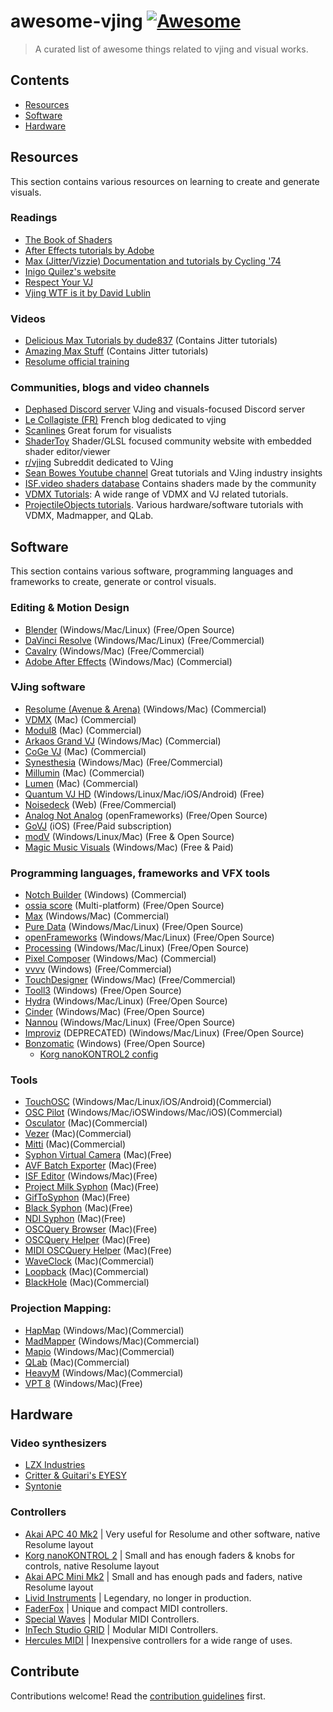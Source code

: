 # awesome-vjing [![Awesome](https://awesome.re/badge.svg)](https://awesome.re)

> A curated list of awesome things related to vjing and visual works.


## Contents

- [Resources](#resources)
- [Software](#software)
- [Hardware](#hardware)

## Resources

This section contains various resources on learning to create and generate visuals.

### Readings

- [The Book of Shaders](https://thebookofshaders.com/)
- [After Effects tutorials by Adobe](https://helpx.adobe.com/after-effects/tutorials.html)
- [Max (Jitter/Vizzie) Documentation and tutorials by Cycling '74](https://docs.cycling74.com/max8/tutorials/jitindex)
- [Inigo Quilez's website](https://iquilezles.org/)
- [Respect Your VJ](https://github.com/LimeLimeW/awesome-vjing/blob/baefc824ec7a5477f144b37125f63826f00e6fb6/respect-your-vj.md)
- [Vjing WTF is it by David Lublin](https://davidlubl.in/blog/2014/vjing-wtf-is-it)

### Videos

- [Delicious Max Tutorials by dude837](https://www.youtube.com/watch?v=5RYy8Cvgkqk&list=PLD45EDA6F67827497) (Contains Jitter tutorials)
- [Amazing Max Stuff](https://www.youtube.com/c/AmazingMaxStuff) (Contains Jitter tutorials)
- [Resolume official training](https://resolume.com/training)

### Communities, blogs and video channels

- [Dephased Discord server](https://discord.gg/rxFYVQAgmG) VJing and visuals-focused Discord server
- [Le Collagiste (FR)](https://blog.lecollagiste.com/) French blog dedicated to vjing
- [Scanlines](https://scanlines.xyz/) Great forum for visualists
- [ShaderToy](https://www.shadertoy.com/) Shader/GLSL focused community website with embedded shader editor/viewer
- [r/vjing](https://www.reddit.com/r/vjing/) Subreddit dedicated to VJing
- [Sean Bowes Youtube channel](https://www.youtube.com/@SeanBowes) Great tutorials and VJing industry insights
- [ISF.video shaders database](https://editor.isf.video/shaders) Contains shaders made by the community
- [VDMX Tutorials](https://vdmx.vidvox.net/): A wide range of VDMX and VJ related tutorials.
- [ProjectileObjects tutorials](https://projectileobjects.com/category/tutorials/). Various hardware/software tutorials with VDMX, Madmapper, and QLab.


## Software

This section contains various software, programming languages and frameworks to create, generate or control visuals.

### Editing & Motion Design

- [Blender](https://www.blender.org/) (Windows/Mac/Linux) (Free/Open Source)
- [DaVinci Resolve](https://www.blackmagicdesign.com/products/davinciresolve/) (Windows/Mac/Linux) (Free/Commercial)
- [Cavalry](https://cavalry.scenegroup.co/) (Windows/Mac) (Free/Commercial)
- [Adobe After Effects](https://www.adobe.com/products/aftereffects.html) (Windows/Mac) (Commercial)

### VJing software

- [Resolume (Avenue & Arena)](https://resolume.com/) (Windows/Mac) (Commercial)
- [VDMX](https://vidvox.net/) (Mac) (Commercial)
- [Modul8](http://www.garagecube.com/modul8/) (Mac) (Commercial)
- [Arkaos Grand VJ](https://www.arkaos.com/) (Windows/Mac) (Commercial)
- [CoGe VJ](https://imimot.com/cogevj/) (Mac) (Commercial)
- [Synesthesia](https://synesthesia.live/) (Windows/Mac) (Free/Commercial)
- [Millumin](https://www.millumin.com/v3/) (Mac) (Commercial)
- [Lumen](https://lumen-app.com/) (Mac) (Commercial)
- [Quantum VJ HD](https://www.warmplace.ru/soft/qvjhd/) (Windows/Linux/Mac/iOS/Android) (Free)
- [Noisedeck](https://noisedeck.app/) (Web) (Free/Commercial)
- [Analog Not Analog](https://forum.openframeworks.cc/t/analog-not-analog-a-live-coding-system-for-visuals/36846) (openFrameworks) (Free/Open Source)
- [GoVJ](https://govjapp.com/) (iOS) (Free/Paid subscription)
- [modV](https://modv.vcync.gl/) (Windows/Linux/Mac) (Free & Open Source)
- [Magic Music Visuals](https://magicmusicvisuals.com/) (Windows/Mac) (Free & Paid) 

### Programming languages, frameworks and VFX tools

- [Notch Builder](https://www.notch.one/) (Windows) (Commercial)
- [ossia score](https://ossia.io/) (Multi-platform) (Free/Open Source)
- [Max](https://cycling74.com/products/max) (Windows/Mac) (Commercial)
- [Pure Data](https://puredata.info/) (Windows/Mac/Linux) (Free/Open Source)
- [openFrameworks](https://openframeworks.cc/) (Windows/Mac/Linux) (Free/Open Source)
- [Processing](https://processing.org/) (Windows/Mac/Linux) (Free/Open Source)
- [Pixel Composer](https://makham.itch.io/pixel-composer) (Windows/Mac) (Commercial)
- [vvvv](https://vvvv.org/) (Windows) (Free/Commercial)
- [TouchDesigner](https://derivative.ca/) (Windows/Mac) (Free/Commercial)
- [Tooll3](https://github.com/tooll3/t3) (Windows) (Free/Open Source)
- [Hydra](https://github.com/ojack/hydra) (Windows/Mac/Linux) (Free/Open Source)
- [Cinder](https://www.libcinder.org/) (Windows/Mac) (Free/Open Source)
- [Nannou](https://nannou.cc/) (Windows/Mac/Linux) (Free/Open Source)
- [Improviz](https://improviz.rumblesan.com/) (DEPRECATED) (Windows/Mac/Linux) (Free/Open Source) 
- [Bonzomatic](https://github.com/Gargaj/Bonzomatic) (Windows) (Free/Open Source)
	- [Korg nanoKONTROL2 config](https://gist.github.com/seb776/feacf6776b86b6b02f2dc84f76bba703)

### Tools

- [TouchOSC](https://hexler.net/touchosc) (Windows/Mac/Linux/iOS/Android)(Commercial)
- [OSC Pilot](https://oscpilot.com/) (Windows/Mac/iOSWindows/Mac/iOS)(Commercial)
- [Osculator](https://osculator.net/) (Mac)(Commercial)
- [Vezer](https://imimot.com/vezer/) (Mac)(Commercial)
- [Mitti](https://imimot.com/mitti/) (Mac)(Commercial)
- [Syphon Virtual Camera](https://troikatronix.com/add-ons/syphon-virtual-webcam/) (Mac)(Free)
- [AVF Batch Exporter](https://docs.vidvox.net/freebies_avf_batch_exporter.html) (Mac)(Free)
- [ISF Editor](https://docs.vidvox.net/freebies_isf_editor.html) (Windows/Mac)(Free)
- [Project Milk Syphon](https://docs.vidvox.net/freebies_project_milk_syphon.html) (Mac)(Free)
- [GifToSyphon](https://docs.vidvox.net/freebies_gif_to_syphon.html) (Mac)(Free)
- [Black Syphon](https://docs.vidvox.net/freebies_black_syphon.html) (Mac)(Free)
- [NDI Syphon](https://docs.vidvox.net/freebies_ndi_syphon.html) (Mac)(Free)
- [OSCQuery Browser](https://docs.vidvox.net/freebies_oscquery_browser.html) (Mac)(Free)
- [OSCQuery Helper](https://docs.vidvox.net/freebies_oscquery_helper.html) (Mac)(Free)
- [MIDI OSCQuery Helper](https://docs.vidvox.net/freebies_midi_oscquery_helper.html) (Mac)(Free)
- [WaveClock](https://wavesum.net/products.html) (Mac)(Commercial)
- [Loopback](https://rogueamoeba.com/loopback/) (Mac)(Commercial)
- [BlackHole](https://existential.audio/blackhole/) (Mac)(Commercial)

### Projection Mapping:

- [HapMap](https://gethapmap.com/en/) (Windows/Mac)(Commercial)
- [MadMapper](https://madmapper.com/) (Windows/Mac)(Commercial)
- [Mapio](https://visution.com/) (Windows/Mac)(Commercial)
- [QLab](https://qlab.app/) (Mac)(Commercial)
- [HeavyM](https://www.heavym.net/) (Windows/Mac)(Commercial)
- [VPT 8](https://hcgilje.wordpress.com/vpt/) (Windows/Mac)(Free)

## Hardware

### Video synthesizers
- [LZX Industries](https://lzxindustries.net/)
- [Critter & Guitari's EYESY](https://www.critterandguitari.com/eyesy)
- [Syntonie](https://syntonie.fr/)

### Controllers

- [Akai APC 40 Mk2](https://www.thomann.de/gb/akai_professional_apc_40_mk2.htm) | Very useful for Resolume and other software, native Resolume layout
- [Korg nanoKONTROL 2](https://www.thomann.de/gb/korg_nanokontrol_2_black.htm) | Small and has enough faders & knobs for controls, native Resolume layout
- [Akai APC Mini Mk2](https://www.thomann.de/gb/akai_professional_apc_mini_mk2.htm) | Small and has enough pads and faders, native Resolume layout
- [Livid Instruments](https://lividinstruments.com/) | Legendary, no longer in production.
- [FaderFox](https://faderfox.de/) | Unique and compact MIDI controllers.
- [Special Waves](https://special-waves.com/) | Modular MIDI Controllers.
- [InTech Studio GRID](https://intech.studio/) | Modular MIDI Controllers.
- [Hercules MIDI](https://www.hercules.com/) | Inexpensive controllers for a wide range of uses.


## Contribute

Contributions welcome! Read the [contribution guidelines](contributing.md) first.
